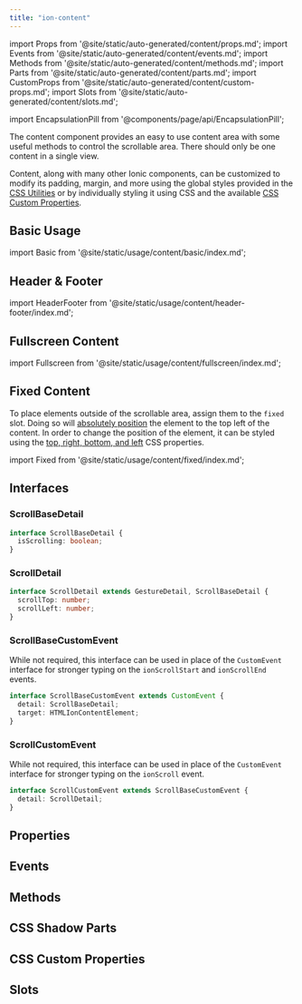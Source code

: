```yaml
---
title: "ion-content"
---
```

import Props from '@site/static/auto-generated/content/props.md';
import Events from '@site/static/auto-generated/content/events.md';
import Methods from '@site/static/auto-generated/content/methods.md';
import Parts from '@site/static/auto-generated/content/parts.md';
import CustomProps from '@site/static/auto-generated/content/custom-props.md';
import Slots from '@site/static/auto-generated/content/slots.md';

<head>
  <title>ion-content: Scrollable CSS Component for Ionic App Content Areas</title>
  <meta name="description" content="ion-content provides an easy to use content area with useful methods to control the scrollable area. Learn more about this CSS component for Ionic apps." />
</head>

import EncapsulationPill from '@components/page/api/EncapsulationPill';

<EncapsulationPill type="shadow" />


The content component provides an easy to use content area with some useful methods
to control the scrollable area. There should only be one content in a single
view.

Content, along with many other Ionic components, can be customized to modify its padding, margin, and more using the global styles provided in the [CSS Utilities](/docs/layout/css-utilities) or by individually styling it using CSS and the available [CSS Custom Properties](#css-custom-properties).


## Basic Usage

import Basic from '@site/static/usage/content/basic/index.md';

<Basic />


## Header & Footer

import HeaderFooter from '@site/static/usage/content/header-footer/index.md';

<HeaderFooter />


## Fullscreen Content

import Fullscreen from '@site/static/usage/content/fullscreen/index.md';

<Fullscreen />


## Fixed Content

To place elements outside of the scrollable area, assign them to the `fixed` slot. Doing so will [absolutely position](https://developer.mozilla.org/en-US/docs/Web/CSS/position#absolute_positioning) the element to the top left of the content. In order to change the position of the element, it can be styled using the [top, right, bottom, and left](https://developer.mozilla.org/en-US/docs/Web/CSS/position) CSS properties.

import Fixed from '@site/static/usage/content/fixed/index.md';

<Fixed />


## Interfaces

### ScrollBaseDetail

```typescript
interface ScrollBaseDetail {
  isScrolling: boolean;
}
```

### ScrollDetail

```typescript
interface ScrollDetail extends GestureDetail, ScrollBaseDetail {
  scrollTop: number;
  scrollLeft: number;
}
```

### ScrollBaseCustomEvent

While not required, this interface can be used in place of the `CustomEvent` interface for stronger typing on the `ionScrollStart` and `ionScrollEnd` events.

```typescript
interface ScrollBaseCustomEvent extends CustomEvent {
  detail: ScrollBaseDetail;
  target: HTMLIonContentElement;
}
```

### ScrollCustomEvent

While not required, this interface can be used in place of the `CustomEvent` interface for stronger typing on the `ionScroll` event.

```typescript
interface ScrollCustomEvent extends ScrollBaseCustomEvent {
  detail: ScrollDetail;
}
```


## Properties
<Props />

## Events
<Events />

## Methods
<Methods />

## CSS Shadow Parts
<Parts />

## CSS Custom Properties
<CustomProps />

## Slots
<Slots />
